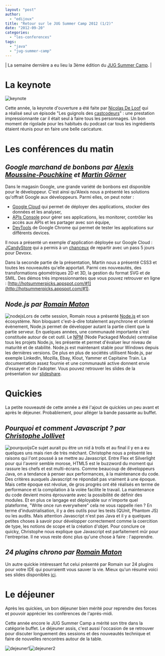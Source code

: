 ```yaml
---
layout: "post"
author: 
  - "edijoux"
title: "Retour sur le JUG Summer Camp 2012 (1/2)"
date: "2012-09-20"
categories: 
  - "les-conferences"
tags: 
  - "java"
  - "jug-summer-camp"
---
```


| La semaine dernière a eu lieu la 3ème édition du [JUG Summer Camp](https://sites.google.com/site/jugsummercamp/ "JugSummerCamp"). |

# La keynote

![](/assets/2012/09/2012-09-20-retour-sur-le-jug-summer-camp-2012-12/keynote-300x225.jpg "keynote")

Cette année, la keynote d'ouverture a été faite par [Nicolas De Loof](http://blog.loof.fr/) qui a réalisé seul un épisode "Les guignols des [castcodeurs](http://lescastcodeurs.com/)" : une prestation impressionnante car il était seul à faire tous les personnages. Un bon moment de rigolade pour les habitués du podcast car tous les ingrédients étaient réunis pour en faire une belle caricature.

# Les conférences du matin

## _**Google marchand de bonbons par [Alexis Moussine-Pouchkine](https://twitter.com/alexismp) et [Martin Görner](https://plus.google.com/113532596314034732476/posts)**_

Dans le magasin Google, une grande variété de bonbons est disponible pour le développeur. C'est ainsi qu'Alexis nous a présenté les solutions qu'offrait Google aux développeurs. Parmi elles, on peut noter :

- [Google Cloud](http://cloud.google.com/) qui permet de déployer des applications, stocker des données et les analyser,
- [APIs Console](https://code.google.com/apis/console) pour gérer ses applications, les monitorer, contrôler les accès aux APIs et les partager avec son équipe,
- [DevTools](http://www.chromium.org/devtools) de Google Chrome qui permet de tester les applications sur différents devices.

Il nous a présenté un exemple d'application déployée sur Google Cloud : [JCandyStore](http://jcandystore.appspot.com/) qui a permis à un [chanceux](https://twitter.com/esiber/status/246608985518653440) de repartir avec un pass 5 jours pour Devoxx.

Dans la seconde partie de la présentation, Martin nous a présenté CSS3 et toutes les nouveautés qu'elle apportait. Parmi ces nouveautés, des transformations géométriques 2D et 3D, la gestion du format SVG et de SMIL. Des démos très impressionnantes que vous pouvez retrouver en ligne : [http://hotsummerpicks.appspot.com/#1](http://hotsummerpicks.appspot.com/#1).

## _**Node.js par [Romain Maton](http://www.web-tambouille.fr/)**_

![](/assets/2012/09/2012-09-20-retour-sur-le-jug-summer-camp-2012-12/nodejs-300x225.jpg "nodejs")Lors de cette session, Romain nous a présenté [Node.js](http://nodejs.org/) et son écosystème. Non bloquant c'est-à-dire totalement asynchrone et orienté évènement, Node.js permet de développer autant la partie client que la partie serveur. En quelques années, une communauté importante s'est constituée autour de cet outil. Le [NPM](https://npmjs.org/) (Node Packaged Module) centralise tous les projets Node.js, les présente et permet d'évaluer leur niveau de maturité et de stabilité. Node.js est maintenant stable pour Windows depuis les dernières versions. De plus en plus de sociétés utillisent Node.js, par exemple LinkedIn, Mozilla, Ebay, Klout, Yammer et Capitaine Train. La documentation assez fournie et une communauté active donnent envie d'essayer et de l'adopter. Vous pouvez retrouver les slides de la présentation sur [slideshare](http://fr.slideshare.net/rmat0n/nodejs-quick-tour-jug-summer-camp-2012).

# Quickies

La petite nouveauté de cette année a été l'ajout de quickies un peu avant et après le déjeuner. Probablement, pour alléger la bande passante au buffet.

## _Pourquoi et comment Javascript ? par [Christophe Jollivet](https://twitter.com/jollivetc)_

![](/assets/2012/09/2012-09-20-retour-sur-le-jug-summer-camp-2012-12/pourquoijs-300x225.jpg "pourquoijs")Ce sujet aurait pu être un nid à trolls et au final il y en a eu quelques uns mais rien de très méchant. Christophe nous a présenté les raisons qui l'ont poussé à se mettre au Javascript. Entre Flex et Silverlight pour qui l'avenir semble morose, HTML5 est le buzzword du moment qui rassure les chefs et est multi-écrans. Comme beaucoup de développeurs Java, on a tendance à penser aux performances, à la maintenance du code. Des critères auxquels Javascript ne répondait pas vraiment à une époque. Mais cette époque est révolue, de gros progrès ont été réalisés en terme de performance et la compilation à la volée facilite le travail. La maintenance du code devient moins éprouvante avec la possibilité de définir des modules. Et en plus ce langage est déployable sur n'importe quel plateforme, "Write once run everywhere" cela ne vous rappelle rien ? En terme d'industrialisation, il y a des outils pour les tests (QUnit, Phantom JS) ou les audits. Mais attention Javascript n'est pas Java et il y a quelques petites choses à savoir pour développer correctement comme la coercition de type, les notions de scope et la création d'objet. Pour conclure ce quicky, Christophe nous explique que Javascript est parfaitement mûr pour l'entreprise. Il ne vous reste donc plus qu'une chose à faire : l'apprendre.

## _24 plugins chrono par [Romain Maton](http://www.web-tambouille.fr/)_

Un autre quickie intéressant fut celui présenté par Romain sur 24 plugins pour votre IDE qui pourraientt vous sauver la vie. Mieux qu'un résumé voici ses slides disponibles [ici](http://fr.slideshare.net/rmat0n/24-plugins-chrono-jug-summer-camp-2012).

# Le déjeuner

Après les quickies, un bon déjeuner bien mérité pour reprendre des forces et pouvoir apprécier les conférences de l'aprés-midi.

Cette année encore le JUG Summer Camp a mérité son titre dans la catégorie buffet. Le déjeuner assis, c'est aussi l'occasion de se retrouver pour discuter longuement des sessions et des nouveautés technique et faire de nouvelles rencontres autour de la table.

![](/assets/2012/09/2012-09-20-retour-sur-le-jug-summer-camp-2012-12/dejeuner1-300x225.jpg "dejeuner1")![](/assets/2012/09/2012-09-20-retour-sur-le-jug-summer-camp-2012-12/dejeuner2-300x225.jpg "dejeuner2")

